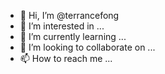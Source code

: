 - 👋 Hi, I’m @terrancefong
- 👀 I’m interested in ...
- 🌱 I’m currently learning ...
- 💞️ I’m looking to collaborate on ...
- 📫 How to reach me ...

<!---
terrancefong/terrancefong is a ✨ special ✨ repository because its `README.md` (this file) appears on your GitHub profile.
You can click the Preview link to take a look at your changes.
--->
